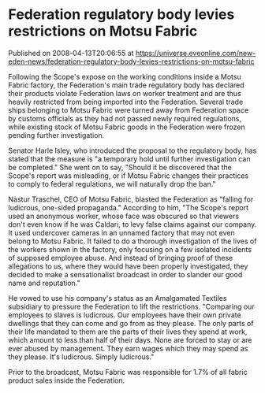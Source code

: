 # Federation regulatory body levies restrictions on Motsu Fabric
Published on 2008-04-13T20:06:55 at https://universe.eveonline.com/new-eden-news/federation-regulatory-body-levies-restrictions-on-motsu-fabric

Following the Scope's expose on the working conditions inside a Motsu Fabric factory, the Federation's main trade regulatory body has declared their products violate Federation laws on worker treatment and are thus heavily restricted from being imported into the Federation. Several trade ships belonging to Motsu Fabric were turned away from Federation space by customs officials as they had not passed newly required regulations, while existing stock of Motsu Fabric goods in the Federation were frozen pending further investigation.

Senator Harle Isley, who introduced the proposal to the regulatory body, has stated that the measure is "a temporary hold until further investigation can be completed." She went on to say, "Should it be discovered that the Scope's report was misleading, or if Motsu Fabric changes their practices to comply to federal regulations, we will naturally drop the ban."

Nastur Traschel, CEO of Motsu Fabric, blasted the Federation as "falling for ludicrous, one-sided propaganda." According to him, "The Scope's report used an anonymous worker, whose face was obscured so that viewers don't even know if he was Caldari, to levy false claims against our company. It used undercover cameras in an unnamed factory that may not even belong to Motsu Fabric. It failed to do a thorough investigation of the lives of the workers shown in the factory, only focusing on a few isolated incidents of supposed employee abuse. And instead of bringing proof of these allegations to us, where they would have been properly investigated, they decided to make a sensationalist broadcast in order to slander our good name and reputation."

He vowed to use his company's status as an Amalgamated Textiles subsidiary to pressure the Federation to lift the restrictions. "Comparing our employees to slaves is ludicrous. Our employees have their own private dwellings that they can come and go from as they please. The only parts of their life mandated to them are the parts of their lives they spend at work, which amount to less than half of their days. None are forced to stay or are ever abused by management. They earn wages which they may spend as they please. It's ludicrous. Simply ludicrous."

Prior to the broadcast, Motsu Fabric was responsible for 1.7% of all fabric product sales inside the Federation.
